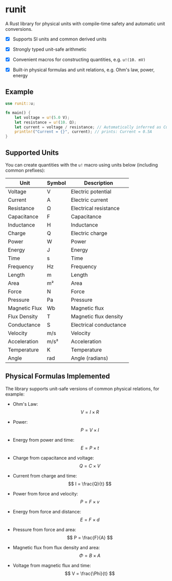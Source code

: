 # runit

A Rust library for physical units with compile-time safety and automatic unit conversions.

- [x] Supports SI units and common derived units  
- [x] Strongly typed unit-safe arithmetic  
- [x] Convenient macros for constructing quantities, e.g. `u!(10. mV)`  
- [x] Built-in physical formulas and unit relations, e.g. Ohm's law, power, energy  



## Example

```rust
use runit::u;

fn main() {
    let voltage = u!(5.0 V);
    let resistance = u!(10. Ω);
    let current = voltage / resistance; // Automatically inferred as Current
    println!("Current = {}", current); // prints: Current = 0.5A
}
```



## Supported Units

You can create quantities with the `u!` macro using units below (including common prefixes):

| Unit          | Symbol | Description            |
| ------------- | ------ | ---------------------- |
| Voltage       | V      | Electric potential     |
| Current       | A      | Electric current       |
| Resistance    | Ω      | Electrical resistance  |
| Capacitance   | F      | Capacitance            |
| Inductance    | H      | Inductance             |
| Charge        | Q      | Electric charge        |
| Power         | W      | Power                  |
| Energy        | J      | Energy                 |
| Time          | s      | Time                   |
| Frequency     | Hz     | Frequency              |
| Length        | m      | Length                 |
| Area          | m²     | Area                   |
| Force         | N      | Force                  |
| Pressure      | Pa     | Pressure               |
| Magnetic Flux | Wb     | Magnetic flux          |
| Flux Density  | T      | Magnetic flux density  |
| Conductance   | S      | Electrical conductance |
| Velocity      | m/s    | Velocity               |
| Acceleration  | m/s²   | Acceleration           |
| Temperature   | K      | Temperature            |
| Angle         | rad    | Angle (radians)        |



## Physical Formulas Implemented

The library supports unit-safe versions of common physical relations, for example:

- Ohm's Law:
     $$
     V = I \times R
     $$
     
- Power:
     $$
     P = V \times I
     $$
     
- Energy from power and time:
     $$
     E = P \times t
     $$
     
- Charge from capacitance and voltage:
     $$
     Q = C \times V
     $$
     
- Current from charge and time:
     $$
     I = \frac{Q}{t}
     $$
     
- Power from force and velocity:
     $$
     P = F \times v
     $$
     
- Energy from force and distance:
     $$
     E = F \times d
     $$
     
- Pressure from force and area:
     $$
     P = \frac{F}{A}
     $$
     
- Magnetic flux from flux density and area:
     $$
     \Phi = B \times A
     $$
     
- Voltage from magnetic flux and time:
     $$
     V = \frac{\Phi}{t}
     $$

